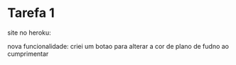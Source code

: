 # Tarefa 1


  site no heroku: 
  
  
  nova funcionalidade: criei um botao para alterar a cor de plano de fudno ao cumprimentar
